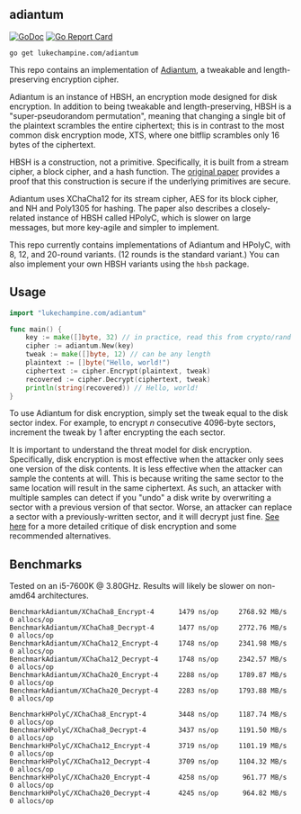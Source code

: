 adiantum
--------

[![GoDoc](https://godoc.org/lukechampine.com/adiantum?status.svg)](https://godoc.org/lukechampine.com/adiantum)
[![Go Report Card](http://goreportcard.com/badge/lukechampine.com/adiantum)](https://goreportcard.com/report/lukechampine.com/adiantum)

```
go get lukechampine.com/adiantum
```

This repo contains an implementation of [Adiantum](https://github.com/google/adiantum), a tweakable and length-preserving
encryption cipher.

Adiantum is an instance of HBSH, an encryption mode designed for disk
encryption. In addition to being tweakable and length-preserving, HBSH is a
"super-pseudorandom permutation", meaning that changing a single bit of the
plaintext scrambles the entire ciphertext; this is in contrast to the most
common disk encryption mode, XTS, where one bitflip scrambles only 16 bytes of
the ciphertext.

HBSH is a construction, not a primitive. Specifically, it is built from a stream
cipher, a block cipher, and a hash function. The [original paper](https://eprint.iacr.org/2018/720.pdf) provides a proof
that this construction is secure if the underlying primitives are secure.

Adiantum uses XChaCha12 for its stream cipher, AES for its block cipher, and NH
and Poly1305 for hashing. The paper also describes a closely-related instance of
HBSH called HPolyC, which is slower on large messages, but more key-agile and
simpler to implement.

This repo currently contains implementations of Adiantum and HPolyC, with 8, 12,
and 20-round variants. (12 rounds is the standard variant.) You can also
implement your own HBSH variants using the `hbsh` package.


## Usage

```go
import "lukechampine.com/adiantum"

func main() {
    key := make([]byte, 32) // in practice, read this from crypto/rand
    cipher := adiantum.New(key)
    tweak := make([]byte, 12) // can be any length
    plaintext := []byte("Hello, world!")
    ciphertext := cipher.Encrypt(plaintext, tweak)
    recovered := cipher.Decrypt(ciphertext, tweak)
    println(string(recovered)) // Hello, world!
}
```

To use Adiantum for disk encryption, simply set the tweak equal to the disk
sector index. For example, to encrypt *n* consecutive 4096-byte sectors,
increment the tweak by 1 after encrypting the each sector.

It is important to understand the threat model for disk encryption.
Specifically, disk encryption is most effective when the attacker only sees one
version of the disk contents. It is less effective when the attacker can sample
the contents at will. This is because writing the same sector to the same
location will result in the same ciphertext. As such, an attacker with multiple
samples can detect if you "undo" a disk write by overwriting a sector with a
previous version of that sector. Worse, an attacker can replace a sector with a
previously-written sector, and it will decrypt just fine. [See
here](https://sockpuppet.org/blog/2014/04/30/you-dont-want-xts/) for a more
detailed critique of disk encryption and some recommended alternatives.


## Benchmarks

Tested on an i5-7600K @ 3.80GHz. Results will likely be slower on non-amd64
architectures.

```
BenchmarkAdiantum/XChaCha8_Encrypt-4      1479 ns/op     2768.92 MB/s      0 allocs/op
BenchmarkAdiantum/XChaCha8_Decrypt-4      1477 ns/op     2772.76 MB/s      0 allocs/op
BenchmarkAdiantum/XChaCha12_Encrypt-4     1748 ns/op     2341.98 MB/s      0 allocs/op
BenchmarkAdiantum/XChaCha12_Decrypt-4     1748 ns/op     2342.57 MB/s      0 allocs/op
BenchmarkAdiantum/XChaCha20_Encrypt-4     2288 ns/op     1789.87 MB/s      0 allocs/op
BenchmarkAdiantum/XChaCha20_Decrypt-4     2283 ns/op     1793.88 MB/s      0 allocs/op

BenchmarkHPolyC/XChaCha8_Encrypt-4        3448 ns/op     1187.74 MB/s      0 allocs/op
BenchmarkHPolyC/XChaCha8_Decrypt-4        3437 ns/op     1191.50 MB/s      0 allocs/op
BenchmarkHPolyC/XChaCha12_Encrypt-4       3719 ns/op     1101.19 MB/s      0 allocs/op
BenchmarkHPolyC/XChaCha12_Decrypt-4       3709 ns/op     1104.32 MB/s      0 allocs/op
BenchmarkHPolyC/XChaCha20_Encrypt-4       4258 ns/op      961.77 MB/s      0 allocs/op
BenchmarkHPolyC/XChaCha20_Decrypt-4       4245 ns/op      964.82 MB/s      0 allocs/op
```
